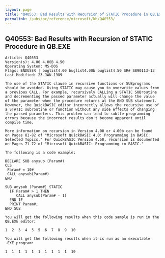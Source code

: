 ```yaml
---
layout: page
title: "Q40553: Bad Results with Recursion of STATIC Procedure in QB.EXE"
permalink: /pubs/pc/reference/microsoft/kb/Q40553/
---
```


## Q40553: Bad Results with Recursion of STATIC Procedure in QB.EXE

	Article: Q40553
	Version(s): 4.00 4.00B 4.50
	Operating System: MS-DOS
	Flags: ENDUSER | buglist4.00 buglist4.00b buglist4.50 SR# S890113-13
	Last Modified: 23-JAN-1989
	
	The use of the STATIC clause in recursive functions or SUBprograms
	should be avoided. Using STATIC may cause you to overwrite values from
	a previous CALL. For example, recursively CALLing a STATIC SUBroutine
	and decrementing the passed parameter actually will change the value
	of the parameter when the procedure returns at the END SUB statement.
	However, the QuickBASIC editor incorrectly allows the recursive use of
	a STATIC subroutine or function without any side effects of changing
	the passed parameters. This problem can lead to subtle programming
	errors because the incorrect results don't become apparent until
	compile time.
	
	More information on recursion in Version 4.00 or 4.00b can be found
	on Pages 81-82 of "Microsoft QuickBASIC 4.0: Programming in BASIC:
	Selected Topics." For QuickBASIC Version 4.50, recursion is documented
	on Pages 71-72 of "Microsoft QuickBASIC: Programming in BASIC."
	
	The following is a code example:
	
	DECLARE SUB anysub (Param#)
	CLS
	 Param# = 10#
	 CALL anysub(Param#)
	END
	
	SUB anysub (Param#) STATIC
	  IF Param# > 1 THEN
	     CALL anysub(Param# - 1)
	  END IF
	  PRINT Param#;
	END SUB
	
	You will get the following results when this code sample is run in the
	QB.EXE editor:
	
	1  2  3  4  5  5  6  7  8  9  10
	
	You will get the following results when it is run as an executable
	.EXE program:
	
	1  1  1  1  1  1  1  1  1  1  10
